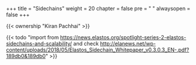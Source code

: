 +++
title = "Sidechains"
weight = 20
chapter = false
pre = "<i class='fa ela-page'></i> "
alwaysopen = false
+++

{{< ownership "Kiran Pachhai" >}}

{{< todo "import from https://news.elastos.org/spotlight-series-2-elastos-sidechains-and-scalability/  and check http://elanews.net/wp-content/uploads/2018/05/Elastos_Sidechain_Whitepaper_v0.3.0.3_EN-.pdf?189db0&189db0" >}}